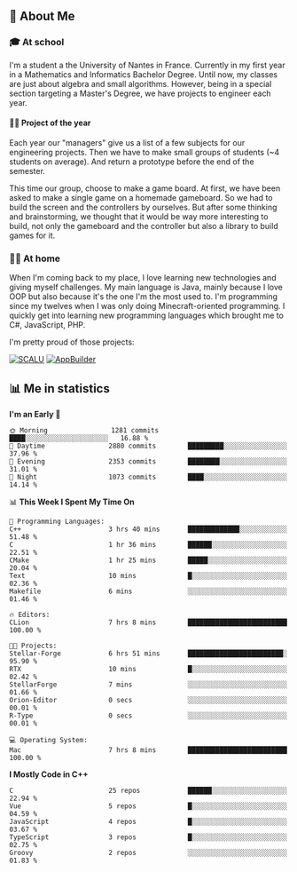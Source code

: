 ## 👀 About Me

### 🎓 At school

I'm a student a the University of Nantes in France. Currently in my first year in a Mathematics and Informatics Bachelor Degree. Until now, my classes are just about algebra and small algorithms. However, being in a special section targeting a Master's Degree, we have projects to engineer each year. 

#### 🔧🔬 Project of the year

Each year our "managers" give us a list of a few subjects for our engineering projects. Then we have to make small groups of students (~4 students on average). And return a prototype before the end of the semester.

This time our group, choose to make a game board. At first, we have been asked to make a single game on a homemade gameboard. So we had to build the screen and the controllers by ourselves. 
But after some thinking and brainstorming, we thought that it would be way more interesting to build, not only the gameboard and the controller but also a library to build games for it.

### 👨‍💻 At home

When I'm coming back to my place, I love learning new technologies and giving myself challenges. My main language is Java, mainly because I love OOP but also because it's the one I'm the most used to. I'm programming since my twelves when I was only doing Minecraft-oriented programming.  I quickly get into learning new programming languages which brought me to C#, JavaScript, PHP. 

I'm pretty proud of those projects:

[![SCALU](https://github-readme-stats.vercel.app/api/pin?username=renardfute&repo=SCALU)](https://github.com/renardfute/scalu)
[![AppBuilder](https://github-readme-stats.vercel.app/api/pin?username=pulsedev2&repo=AppBuilder)](https://github.com/pulsedev2/AppBuilder)

## 📊 Me in statistics
<!--START_SECTION:waka-->
**I'm an Early 🐤** 

```text
🌞 Morning                1281 commits        ████░░░░░░░░░░░░░░░░░░░░░   16.88 % 
🌆 Daytime                2880 commits        █████████░░░░░░░░░░░░░░░░   37.96 % 
🌃 Evening                2353 commits        ████████░░░░░░░░░░░░░░░░░   31.01 % 
🌙 Night                  1073 commits        ████░░░░░░░░░░░░░░░░░░░░░   14.14 % 
```


📊 **This Week I Spent My Time On** 

```text
💬 Programming Languages: 
C++                      3 hrs 40 mins       █████████████░░░░░░░░░░░░   51.48 % 
C                        1 hr 36 mins        ██████░░░░░░░░░░░░░░░░░░░   22.51 % 
CMake                    1 hr 25 mins        █████░░░░░░░░░░░░░░░░░░░░   20.04 % 
Text                     10 mins             █░░░░░░░░░░░░░░░░░░░░░░░░   02.36 % 
Makefile                 6 mins              ░░░░░░░░░░░░░░░░░░░░░░░░░   01.46 % 

🔥 Editors: 
CLion                    7 hrs 8 mins        █████████████████████████   100.00 % 

🐱‍💻 Projects: 
Stellar-Forge            6 hrs 51 mins       ████████████████████████░   95.90 % 
RTX                      10 mins             █░░░░░░░░░░░░░░░░░░░░░░░░   02.42 % 
StellarForge             7 mins              ░░░░░░░░░░░░░░░░░░░░░░░░░   01.66 % 
Orion-Editor             0 secs              ░░░░░░░░░░░░░░░░░░░░░░░░░   00.01 % 
R-Type                   0 secs              ░░░░░░░░░░░░░░░░░░░░░░░░░   00.01 % 

💻 Operating System: 
Mac                      7 hrs 8 mins        █████████████████████████   100.00 % 
```

**I Mostly Code in C++** 

```text
C                        25 repos            ██████░░░░░░░░░░░░░░░░░░░   22.94 % 
Vue                      5 repos             █░░░░░░░░░░░░░░░░░░░░░░░░   04.59 % 
JavaScript               4 repos             █░░░░░░░░░░░░░░░░░░░░░░░░   03.67 % 
TypeScript               3 repos             █░░░░░░░░░░░░░░░░░░░░░░░░   02.75 % 
Groovy                   2 repos             ░░░░░░░░░░░░░░░░░░░░░░░░░   01.83 % 
```




<!--END_SECTION:waka-->
